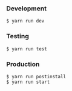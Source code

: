 ### Development
	$ yarn run dev

### Testing
	$ yarn run test

### Production
	$ yarn run postinstall
	$ yarn run start
